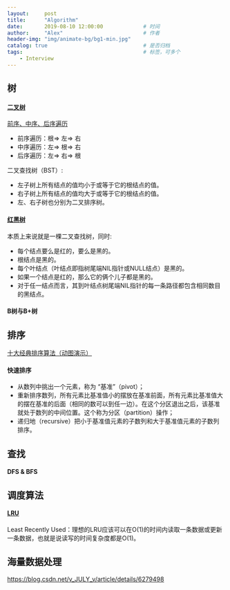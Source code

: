 ```yaml
---
layout:     post         
title:      "Algorithm"
date:       2019-08-10 12:00:00             # 时间
author:     "Alex"                          # 作者
header-img: "img/animate-bg/bg1-min.jpg"
catalog: true                               # 是否归档
tags:                                       # 标签，可多个
    - Interview
---
```


## 树

#### [二叉树](https://blog.csdn.net/google19890102/article/details/53926704)

[前序、中序、后序遍历](https://blog.csdn.net/m0_37698652/article/details/79218014)

* 前序遍历：根=> 左=> 右
* 中序遍历：左=> 根=> 右
* 后序遍历：左=> 右=> 根

二叉查找树（BST）:

* 左子树上所有结点的值均小于或等于它的根结点的值。
* 右子树上所有结点的值均大于或等于它的根结点的值。
* 左、右子树也分别为二叉排序树。

#### [红黑树](https://github.com/julycoding/The-Art-Of-Programming-By-July/blob/master/ebook/zh/03.01.md)

本质上来说就是一棵二叉查找树，同时:

* 每个结点要么是红的，要么是黑的。  
* 根结点是黑的。  
* 每个叶结点（叶结点即指树尾端NIL指针或NULL结点）是黑的。  
* 如果一个结点是红的，那么它的俩个儿子都是黑的。  
* 对于任一结点而言，其到叶结点树尾端NIL指针的每一条路径都包含相同数目的黑结点。

#### B树与B+树

## 排序

[十大经典排序算法（动图演示）](https://www.cnblogs.com/onepixel/p/7674659.html)

#### 快速排序

* 从数列中挑出一个元素，称为 “基准”（pivot）；
* 重新排序数列，所有元素比基准值小的摆放在基准前面，所有元素比基准值大的摆在基准的后面（相同的数可以到任一边）。在这个分区退出之后，该基准就处于数列的中间位置。这个称为分区（partition）操作；
* 递归地（recursive）把小于基准值元素的子数列和大于基准值元素的子数列排序。

## 查找

#### DFS & BFS

## 调度算法

#### [LRU](https://www.jianshu.com/p/b1ab4a170c3c)

Least Recently Used：理想的LRU应该可以在O(1)的时间内读取一条数据或更新一条数据，也就是说读写的时间复杂度都是O(1)。

## 海量数据处理

https://blog.csdn.net/v_JULY_v/article/details/6279498

